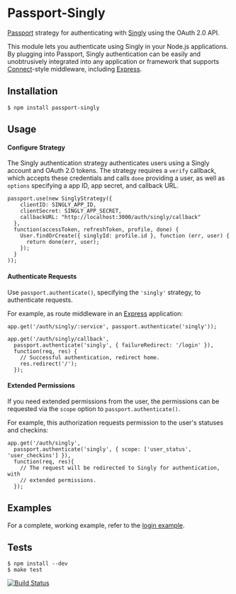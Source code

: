 # Passport-Singly

[Passport](http://passportjs.org/) strategy for authenticating with [Singly](http://www.singly.com/)
using the OAuth 2.0 API.

This module lets you authenticate using Singly in your Node.js applications.
By plugging into Passport, Singly authentication can be easily and
unobtrusively integrated into any application or framework that supports
[Connect](http://www.senchalabs.org/connect/)-style middleware, including
[Express](http://expressjs.com/).

## Installation

    $ npm install passport-singly

## Usage

#### Configure Strategy

The Singly authentication strategy authenticates users using a Singly
account and OAuth 2.0 tokens.  The strategy requires a `verify` callback, which
accepts these credentials and calls `done` providing a user, as well as
`options` specifying a app ID, app secret, and callback URL.

    passport.use(new SinglyStrategy({
        clientID: SINGLY_APP_ID,
        clientSecret: SINGLY_APP_SECRET,
        callbackURL: "http://localhost:3000/auth/singly/callback"
      },
      function(accessToken, refreshToken, profile, done) {
        User.findOrCreate({ singlyId: profile.id }, function (err, user) {
          return done(err, user);
        });
      }
    ));

#### Authenticate Requests

Use `passport.authenticate()`, specifying the `'singly'` strategy, to
authenticate requests.

For example, as route middleware in an [Express](http://expressjs.com/)
application:

    app.get('/auth/singly/:service', passport.authenticate('singly'));

    app.get('/auth/singly/callback',
      passport.authenticate('singly', { failureRedirect: '/login' }),
      function(req, res) {
        // Successful authentication, redirect home.
        res.redirect('/');
      });

#### Extended Permissions

If you need extended permissions from the user, the permissions can be requested
via the `scope` option to `passport.authenticate()`.

For example, this authorization requests permission to the user's statuses and
checkins:

    app.get('/auth/singly',
      passport.authenticate('singly', { scope: ['user_status', 'user_checkins'] }),
      function(req, res){
        // The request will be redirected to Singly for authentication, with
        // extended permissions.
      });

## Examples

For a complete, working example, refer to the [login example](https://github.com/Singly/passport-singly/tree/master/examples/login).

## Tests

    $ npm install --dev
    $ make test

[![Build Status](https://secure.travis-ci.org/Singly/passport-singly.png)](http://travis-ci.org/Singly/passport-singly)
